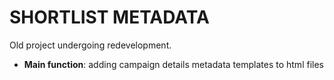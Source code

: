 # SHORTLIST METADATA

Old project undergoing redevelopment.

- **Main function**: adding campaign details metadata templates to html files